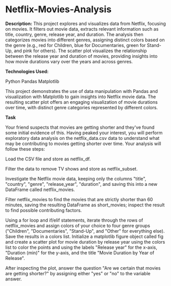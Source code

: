 # Netflix-Movies-Analysis

**Description:**
This project explores and visualizes data from Netflix, focusing on movies. It filters out movie data, extracts relevant information such as title, country, genre, release year, and duration. The analysis then categorizes movies into different genres, assigning distinct colors based on the genre (e.g., red for Children, blue for Documentaries, green for Stand-Up, and pink for others). The scatter plot visualizes the relationship between the release year and duration of movies, providing insights into how movie durations vary over the years and across genres.

**Technologies Used:**

Python
Pandas
Matplotlib

This project demonstrates the use of data manipulation with Pandas and visualization with Matplotlib to gain insights into Netflix movie data. The resulting scatter plot offers an engaging visualization of movie durations over time, with distinct genre categories represented by different colors.

**Task**

Your friend suspects that movies are getting shorter and they've found some initial evidence of this. Having peaked your interest, you will perform exploratory data analysis on the netflix_data.csv data to understand what may be contributing to movies getting shorter over time. Your analysis will follow these steps:

Load the CSV file and store as netflix_df.

Filter the data to remove TV shows and store as netflix_subset.

Investigate the Netflix movie data, keeping only the columns "title", "country", "genre", "release_year", "duration", and saving this into a new DataFrame called netflix_movies.

Filter netflix_movies to find the movies that are strictly shorter than 60 minutes, saving the resulting DataFrame as short_movies; inspect the result to find possible contributing factors.

Using a for loop and if/elif statements, iterate through the rows of netflix_movies and assign colors of your choice to four genre groups ("Children", "Documentaries", "Stand-Up", and "Other" for everything else). Save the results in a colors list. Initialize a matplotlib figure object called fig and create a scatter plot for movie duration by release year using the colors list to color the points and using the labels "Release year" for the x-axis, "Duration (min)" for the y-axis, and the title "Movie Duration by Year of Release".

After inspecting the plot, answer the question "Are we certain that movies are getting shorter?" by assigning either "yes" or "no" to the variable answer.



